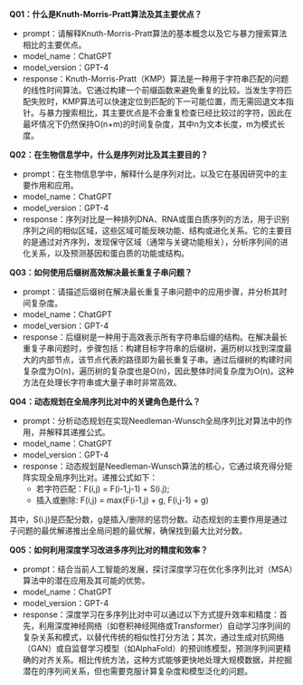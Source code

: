 **Q01：什么是Knuth-Morris-Pratt算法及其主要优点？**

- prompt：请解释Knuth-Morris-Pratt算法的基本概念以及它与暴力搜索算法相比的主要优点。
- model_name：ChatGPT
- model_version：GPT-4
- response：Knuth-Morris-Pratt（KMP）算法是一种用于字符串匹配的问题的线性时间算法。它通过构建一个前缀函数来避免重复的比较。当发生字符匹配失败时，KMP算法可以快速定位到匹配的下一可能位置，而无需回退文本指针。与暴力搜索相比，其主要优点是不会重复检查已经比较过的字符，因此在最坏情况下仍然保持O(n+m)的时间复杂度，其中n为文本长度，m为模式长度。

**Q02：在生物信息学中，什么是序列对比及其主要目的？**

- prompt：在生物信息学中，解释什么是序列对比，以及它在基因研究中的主要作用和应用。
- model_name：ChatGPT
- model_version：GPT-4
- response：序列对比是一种排列DNA、RNA或蛋白质序列的方法，用于识别序列之间的相似区域，这些区域可能反映功能、结构或进化关系。它的主要目的是通过对齐序列，发现保守区域（通常与关键功能相关），分析序列间的进化关系，以及预测基因和蛋白质的功能或结构。

**Q03：如何使用后缀树高效解决最长重复子串问题？**

- prompt：请描述后缀树在解决最长重复子串问题中的应用步骤，并分析其时间复杂度。
- model_name：ChatGPT
- model_version：GPT-4
- response：后缀树是一种用于高效表示所有字符串后缀的结构。在解决最长重复子串问题时，步骤包括：构建目标字符串的后缀树，遍历树以找到深度最大的内部节点，该节点代表的路径即为最长重复子串。通过后缀树的构建时间复杂度为O(n)，遍历树的复杂度也是O(n)，因此整体时间复杂度为O(n)。这种方法在处理长字符串或大量子串时非常高效。

**Q04：动态规划在全局序列比对中的关键角色是什么？**

- prompt：分析动态规划在实现Needleman-Wunsch全局序列比对算法中的作用，并解释其递推公式。
- model_name：ChatGPT
- model_version：GPT-4
- response：动态规划是Needleman-Wunsch算法的核心，它通过填充得分矩阵实现全局序列比对。递推公式如下：
	- 若字符匹配：F(i,j) = F(i-1,j-1) + S(i.j);
	- 插入或删除: F(i,j) = max(F(i-1,j) + g, F(i,j-1) + g)

其中，S(i.j)是匹配分数，g是插入/删除的惩罚分数。动态规划的主要作用是通过子问题的最优解递推出全局问题的最优解，确保找到最大比对分数。

**Q05：如何利用深度学习改进多序列比对的精度和效率？**

- prompt：结合当前人工智能的发展，探讨深度学习在优化多序列比对（MSA）算法中的潜在应用及其可能的优势。
- model_name：ChatGPT
- model_version：GPT-4
- response：深度学习在多序列比对中可以通过以下方式提升效率和精度：首先，利用深度神经网络（如卷积神经网络或Transformer）自动学习序列间的复杂关系和模式，以替代传统的相似性打分方法；其次，通过生成对抗网络（GAN）或自监督学习模型（如AlphaFold）的预训练模型，预测序列间更精确的对齐关系。相比传统方法，这种方式能够更快地处理大规模数据，并挖掘潜在的序列间关系，但也需要克服计算复杂度和模型泛化的问题。

